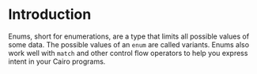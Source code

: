 # Introduction

Enums, short for enumerations, are a type that limits all possible values of
some data. The possible values of an `enum` are called variants. Enums also
work well with `match` and other control flow operators to help you express
intent in your Cairo programs.
